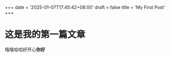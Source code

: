 +++
date = '2025-01-07T17:45:42+08:00'
draft = false
title = 'My First Post'
+++

# 这是我的第一篇文章
嘻嘻哈哈好开心**你好** 
